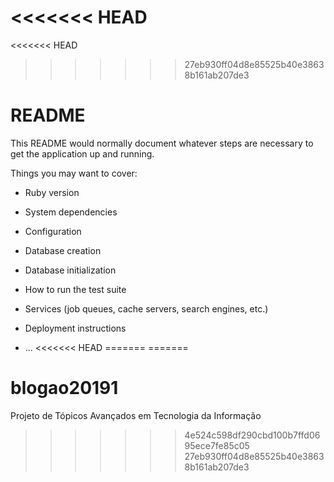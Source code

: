 <<<<<<< HEAD
=======
<<<<<<< HEAD
>>>>>>> 27eb930ff04d8e85525b40e38638b161ab207de3
# README

This README would normally document whatever steps are necessary to get the
application up and running.

Things you may want to cover:

* Ruby version

* System dependencies

* Configuration

* Database creation

* Database initialization

* How to run the test suite

* Services (job queues, cache servers, search engines, etc.)

* Deployment instructions

* ...
<<<<<<< HEAD
=======
=======
# blogao20191
Projeto de Tópicos Avançados em Tecnologia da Informação
>>>>>>> 4e524c598df290cbd100b7ffd0695ece7fe85c05
>>>>>>> 27eb930ff04d8e85525b40e38638b161ab207de3
